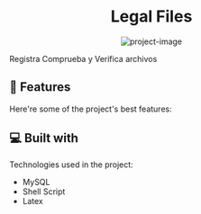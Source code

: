 <h1 align="center" id="title">Legal Files</h1>

<p align="center"><img src="https://socialify.git.ci/nuoframework/legalfiles/image?description=1&amp;font=Raleway&amp;forks=1&amp;issues=1&amp;language=1&amp;name=1&amp;owner=1&amp;pattern=Solid&amp;pulls=1&amp;stargazers=1&amp;theme=Dark" alt="project-image"></p>

<p id="description">Registra Comprueba y Verifica archivos</p>

  
  
<h2>🧐 Features</h2>

Here're some of the project's best features:

  
  
<h2>💻 Built with</h2>

Technologies used in the project:

*   MySQL
*   Shell Script
*   Latex


